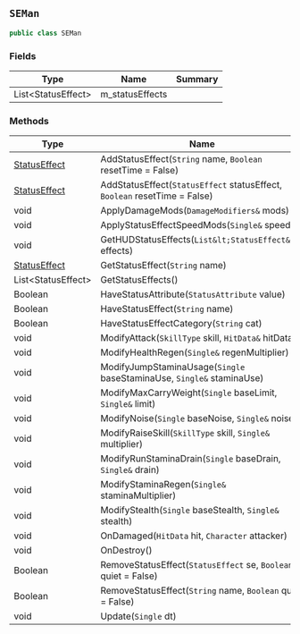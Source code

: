 ## `SEMan`

```csharp
public class SEMan

```

### Fields

| Type | Name | Summary | 
| --- | --- | --- | 
| List&lt;StatusEffect&gt; | m_statusEffects |  | 


### Methods

| Type | Name | Summary | 
| --- | --- | --- | 
| [StatusEffect](./StatusEffect.md) | AddStatusEffect(`String` name, `Boolean` resetTime = False) |  | 
| [StatusEffect](./StatusEffect.md) | AddStatusEffect(`StatusEffect` statusEffect, `Boolean` resetTime = False) |  | 
| void | ApplyDamageMods(`DamageModifiers&` mods) |  | 
| void | ApplyStatusEffectSpeedMods(`Single&` speed) |  | 
| void | GetHUDStatusEffects(`List&lt;StatusEffect&gt;` effects) |  | 
| [StatusEffect](./StatusEffect.md) | GetStatusEffect(`String` name) |  | 
| List&lt;StatusEffect&gt; | GetStatusEffects() |  | 
| Boolean | HaveStatusAttribute(`StatusAttribute` value) |  | 
| Boolean | HaveStatusEffect(`String` name) |  | 
| Boolean | HaveStatusEffectCategory(`String` cat) |  | 
| void | ModifyAttack(`SkillType` skill, `HitData&` hitData) |  | 
| void | ModifyHealthRegen(`Single&` regenMultiplier) |  | 
| void | ModifyJumpStaminaUsage(`Single` baseStaminaUse, `Single&` staminaUse) |  | 
| void | ModifyMaxCarryWeight(`Single` baseLimit, `Single&` limit) |  | 
| void | ModifyNoise(`Single` baseNoise, `Single&` noise) |  | 
| void | ModifyRaiseSkill(`SkillType` skill, `Single&` multiplier) |  | 
| void | ModifyRunStaminaDrain(`Single` baseDrain, `Single&` drain) |  | 
| void | ModifyStaminaRegen(`Single&` staminaMultiplier) |  | 
| void | ModifyStealth(`Single` baseStealth, `Single&` stealth) |  | 
| void | OnDamaged(`HitData` hit, `Character` attacker) |  | 
| void | OnDestroy() |  | 
| Boolean | RemoveStatusEffect(`StatusEffect` se, `Boolean` quiet = False) |  | 
| Boolean | RemoveStatusEffect(`String` name, `Boolean` quiet = False) |  | 
| void | Update(`Single` dt) |  | 


